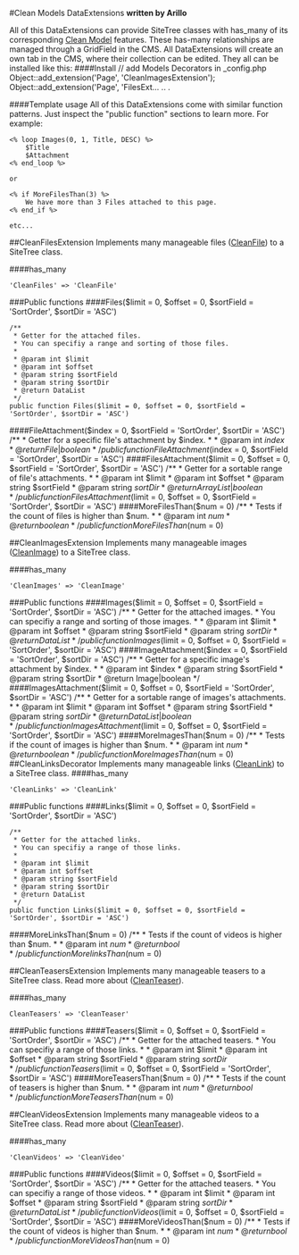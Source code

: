 #Clean Models DataExtensions
__written by Arillo__

All of this DataExtensions can provide SiteTree classes with has_many of its corresponding [Clean Model](Clean_Models.md) features. These has-many relationships are managed through a GridField in the CMS. All DataExtensions will create an own tab in the CMS, where their collection can be edited. They all can be installed like this:
####Install
	// add Models Decorators in _config.php
	Object::add_extension('Page', 'CleanImagesExtension');
	Object::add_extension('Page', 'FilesExt…
	..
	.


####Template usage
All of this DataExtensions come with similar function patterns. Just inspect the "public function" sections to learn more. For example:

	<% loop Images(0, 1, Title, DESC) %>
		$Title
		$Attachment
	<% end_loop %>

	or

	<% if MoreFilesThan(3) %>
		We have more than 3 Files attached to this page.
	<% end_if %>

	etc...

##CleanFilesExtension
Implements many manageable files ([CleanFile](Clean_Models.md#cleanfile)) to a SiteTree class.

####has_many

	'CleanFiles' => 'CleanFile'

###Public functions
####Files($limit = 0, $offset = 0, $sortField = 'SortOrder', $sortDir = 'ASC')

	/**
	 * Getter for the attached files.
	 * You can specifiy a range and sorting of those files.
	 * 
	 * @param int $limit
	 * @param int $offset
	 * @param string $sortField
	 * @param string $sortDir
	 * @return DataList
	 */
	public function Files($limit = 0, $offset = 0, $sortField = 'SortOrder', $sortDir = 'ASC')
####FileAttachment($index = 0, $sortField = 'SortOrder', $sortDir = 'ASC')
	/**
	 * Getter for a specific file's attachment by $index.
	 * 
	 * @param int $index
	 * @return File|boolean
	 */
	public function FileAttachment($index = 0, $sortField = 'SortOrder', $sortDir = 'ASC')
####FilesAttachment($limit = 0, $offset = 0, $sortField = 'SortOrder', $sortDir = 'ASC')
	/**
	 * Getter for a sortable range of file's attachments.
	 * 
	 * @param int $limit
	 * @param int $offset
	 * @param string $sortField
	 * @param string $sortDir
	 * @return ArrayList|boolean
	 */
	public function FilesAttachment($limit = 0, $offset = 0, $sortField = 'SortOrder', $sortDir = 'ASC')
####MoreFilesThan($num = 0)
	/**
	 * Tests if the count of files is higher than $num.
	 * 
	 * @param int $num
	 * @return boolean
	 */
	public function MoreFilesThan($num = 0)



##CleanImagesExtension
Implements many manageable images ([CleanImage](Clean_Models.md#cleanimage)) to a SiteTree class.

####has_many

	'CleanImages' => 'CleanImage'

###Public functions
####Images($limit = 0, $offset = 0, $sortField = 'SortOrder', $sortDir = 'ASC')
	/**
	 * Getter for the attached images.
	 * You can specifiy a range and sorting of those images.
	 * 
	 * @param int $limit
	 * @param int $offset
	 * @param string $sortField
	 * @param string $sortDir
	 * @return DataList
	 */
	public function Images($limit = 0, $offset = 0, $sortField = 'SortOrder', $sortDir = 'ASC')
####ImageAttachment($index = 0, $sortField = 'SortOrder', $sortDir = 'ASC')
	/**
	 * Getter for a specific image's attachment by $index.
	 * 
	 * @param int $index
	 * @param string $sortField
	 * @param string $sortDir
	 * @return Image|boolean
	 */
####ImagesAttachment($limit = 0, $offset = 0, $sortField = 'SortOrder', $sortDir = 'ASC')
	/**
	 * Getter for a sortable range of images's attachments.
	 * 
	 * @param int $limit
	 * @param int $offset
	 * @param string $sortField
	 * @param string $sortDir
	 * @return DataList|boolean
	 */
	public function ImagesAttachment($limit = 0, $offset = 0, $sortField = 'SortOrder', $sortDir = 'ASC')
####MoreImagesThan($num = 0)
	/**
	 * Tests if the count of images is higher than $num.
	 * 
	 * @param int $num
	 * @return boolean
	 */
	public function MoreImagesThan($num = 0)
##CleanLinksDecorator
Implements many manageable links ([CleanLink](Clean_Models.md#cleanlink)) to a SiteTree class.
####has_many

	'CleanLinks' => 'CleanLink'

###Public functions
####Links($limit = 0, $offset = 0, $sortField = 'SortOrder', $sortDir = 'ASC')

	/**
	 * Getter for the attached links.
	 * You can specifiy a range of those links.
	 * 
	 * @param int $limit
	 * @param int $offset
	 * @param string $sortField
	 * @param string $sortDir
	 * @return DataList
	 */
	public function Links($limit = 0, $offset = 0, $sortField = 'SortOrder', $sortDir = 'ASC')
####MoreLinksThan($num = 0)
	/**
	 * Tests if the count of videos is higher than $num.
	 * 
	 * @param int $num
	 * @return bool
	 */
	public function MorelinksThan($num = 0)

##CleanTeasersExtension
Implements many manageable teasers to a SiteTree class. Read more about ([CleanTeaser](Clean_Models.md#cleanteaser)).

####has_many

	CleanTeasers' => 'CleanTeaser'

###Public functions
####Teasers($limit = 0, $offset = 0, $sortField = 'SortOrder', $sortDir = 'ASC')
	/**
	 * Getter for the attached teasers.
	 * You can specifiy a range of those links.
	 * 
	 * @param int $limit
	 * @param int $offset
	 * @param string $sortField
	 * @param string $sortDir
	 */
	public function Teasers($limit = 0, $offset = 0, $sortField = 'SortOrder', $sortDir = 'ASC')
####MoreTeasersThan($num = 0)
	/**
	 * Tests if the count of teasers is higher than $num.
	 * 
	 * @param int $num
	 * @return bool
	 */
	public function MoreTeasersThan($num = 0)

##CleanVideosExtension
Implements many manageable videos to a SiteTree class. Read more about ([CleanTeaser](Clean_Models.md#cleanteaser)).

####has_many

	'CleanVideos' => 'CleanVideo'

###Public functions
####Videos($limit = 0, $offset = 0, $sortField = 'SortOrder', $sortDir = 'ASC')
	/**
	 * Getter for the attached teasers.
	 * You can specifiy a range of those videos.
	 * 
	 * @param int $limit
	 * @param int $offset
	 * @param string $sortField
	 * @param string $sortDir
	 * @return DataList
	 */
	public function Videos($limit = 0, $offset = 0, $sortField = 'SortOrder', $sortDir = 'ASC')
####MoreVideosThan($num = 0)
	/**
	 * Tests if the count of videos is higher than $num.
	 * 
	 * @param int $num
	 * @return bool
	 */
	public function MoreVideosThan($num = 0)




